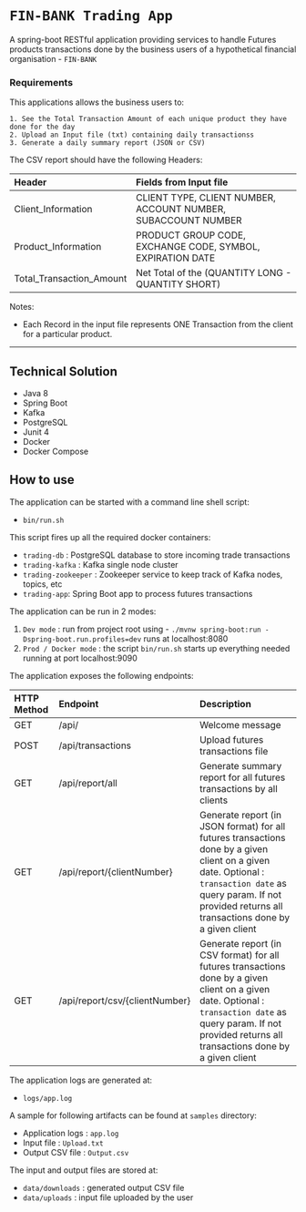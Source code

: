 

`FIN-BANK Trading App`
=====================


A spring-boot RESTful application providing services to handle Futures products transactions done by the business users of a hypothetical financial organisation - `FIN-BANK`


### Requirements
This applications allows the business users to:

    1. See the Total Transaction Amount of each unique product they have done for the day
    2. Upload an Input file (txt) containing daily transactionss
    3. Generate a daily summary report (JSON or CSV)

The CSV report should have the following Headers:


| Header                     | Fields from Input file                                        |
|:---------------------------|:--------------------------------------------------------------| 
| Client_Information         | CLIENT TYPE, CLIENT NUMBER, ACCOUNT NUMBER, SUBACCOUNT NUMBER |
| Product_Information        | PRODUCT GROUP CODE, EXCHANGE CODE, SYMBOL, EXPIRATION DATE    |
| Total_Transaction_Amount   | Net Total of the (QUANTITY LONG - QUANTITY SHORT)             |


Notes: 
- Each Record in the input file represents ONE Transaction from the client for a particular product.

---------

Technical Solution
-----

- Java 8
- Spring Boot
- Kafka
- PostgreSQL
- Junit 4
- Docker
- Docker Compose

How to use
----

The application can be started with a command line shell script:

- `bin/run.sh`

This script fires up all the required docker containers:

- `trading-db` : PostgreSQL database to store incoming trade transactions
- `trading-kafka` : Kafka single node cluster
- `trading-zookeeper` : Zookeeper service to keep track of Kafka nodes, topics, etc
- `trading-app`: Spring Boot app to process futures transactions   

The application can be run in 2 modes:

1. `Dev mode` : run from project root using - `./mvnw spring-boot:run -Dspring-boot.run.profiles=dev` runs at localhost:8080
2. `Prod / Docker mode` : the script `bin/run.sh` starts up everything needed running at port localhost:9090

The application exposes the following endpoints:

| HTTP Method  | Endpoint                           | Description                       |
|:-------------|:-----------------------------------|:----------------------------------| 
| GET          | /api/                              | Welcome message                   |
| POST         | /api/transactions                  | Upload futures transactions file  |
| GET          | /api/report/all                    | Generate summary report for all futures transactions by all clients  |
| GET          | /api/report/{clientNumber}         | Generate report (in JSON format) for all futures transactions done by a given client on a given date. Optional : `transaction date` as query param. If not provided returns all transactions done by a given client |
| GET          | /api/report/csv/{clientNumber}     | Generate report (in CSV format) for all futures transactions done by a given client on a given date. Optional : `transaction date` as query param. If not provided returns all transactions done by a given client |


The application logs are generated at:

- `logs/app.log` 

A sample for following artifacts can be found at `samples` directory:

- Application logs  :  `app.log`
- Input file        :  `Upload.txt`
- Output CSV file   :  `Output.csv`

The input and output files are stored at:

- `data/downloads` : generated output CSV file
- `data/uploads` : input file uploaded by the user



